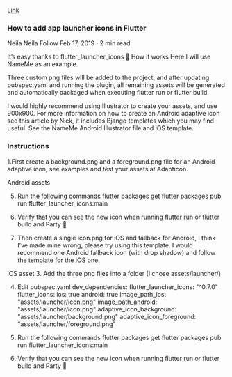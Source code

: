 [Link](https://medium.com/@psyanite/how-to-add-app-launcher-icons-in-flutter-bd92b0e0873a)


### How to add app launcher icons in Flutter
Neila
Neila
Follow
Feb 17, 2019 · 2 min read

It’s easy thanks to flutter_launcher_icons 💖
How it works
Here I will use NameMe as an example.


Three custom png files will be added to the project, and after updating pubspec.yaml and running the plugin, all remaining assets will be generated and automatically packaged when executing flutter run or flutter build.

I would highly recommend using Illustrator to create your assets, and use 900x900. For more information on how to create an Android adaptive icon see this article by Nick, it includes Bjango templates which you may find useful. See the NameMe Android Illustrator file and iOS template.

### Instructions

1.First create a background.png and a foreground.png file for an Android adaptive icon, see examples and test your assets at Adapticon.



Android assets

5. Run the following commands
flutter packages get
flutter packages pub run flutter_launcher_icons:main


6. Verify that you can see the new icon when running flutter run or flutter build and Party 🎉



2. Then create a single icon.png for iOS and fallback for Android, I think I’ve made mine wrong, please try using this template. I would recommend one Android fallback icon (with drop shadow) and follow the template for the iOS one.



iOS asset
3. Add the three png files into a folder (I chose assets/launcher/)


4. Edit pubspec.yaml
dev_dependencies: 
  flutter_launcher_icons: "^0.7.0"
flutter_icons:
  ios: true
  android: true
  image_path_ios: "assets/launcher/icon.png"
  image_path_android: "assets/launcher/icon.png"
  adaptive_icon_background: "assets/launcher/background.png"
  adaptive_icon_foreground: "assets/launcher/foreground.png"

5. Run the following commands
flutter packages get
flutter packages pub run flutter_launcher_icons:main


6. Verify that you can see the new icon when running flutter run or flutter build and Party 🎉






